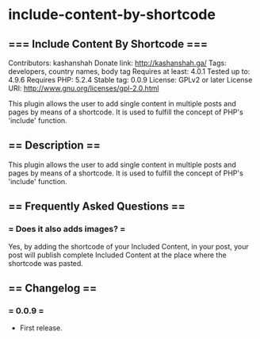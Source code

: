 # include-content-by-shortcode

## === Include Content By Shortcode ===
Contributors: kashanshah
Donate link: http://kashanshah.ga/
Tags: developers, country names, body tag
Requires at least: 4.0.1
Tested up to: 4.9.6
Requires PHP: 5.2.4
Stable tag: 0.0.9
License: GPLv2 or later
License URI: http://www.gnu.org/licenses/gpl-2.0.html

This plugin allows the user to add single content in multiple posts and pages by means of a shortcode. It is used to fulfill the concept of PHP's 'include' function.

## == Description ==

This plugin allows the user to add single content in multiple posts and pages by means of a shortcode. It is used to fulfill the concept of PHP's 'include' function.

## == Frequently Asked Questions ==

### = Does it also adds images? =
Yes, by adding the shortcode of your Included Content, in your post, your post will publish complete Included Content at the place where the shortcode was pasted.

## == Changelog ==
### = 0.0.9 =
* First release.